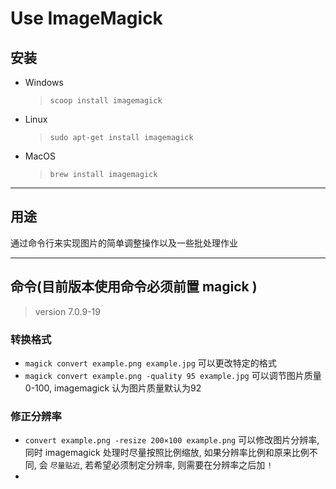 # Use ImageMagick

## 安装

* Windows
    > `scoop install imagemagick`

* Linux
    >`sudo apt-get install imagemagick`

* MacOS
    >`brew install imagemagick`

---

## 用途

通过命令行来实现图片的简单调整操作以及一些批处理作业

---

## 命令(目前版本使用命令必须前置 magick )

> version 7.0.9-19

### 转换格式

* `magick convert example.png example.jpg`
  可以更改特定的格式
* `magick convert example.png -quality 95 example.jpg`
  可以调节图片质量 0-100, imagemagick 认为图片质量默认为92

### 修正分辨率

* `convert example.png -resize 200×100 example.png`
  可以修改图片分辨率, 同时 imagemagick 处理时尽量按照比例缩放,
  如果分辨率比例和原来比例不同, 会 `尽量贴近`, 若希望必须制定分辨率, 则需要在分辨率之后加 `!`
* 